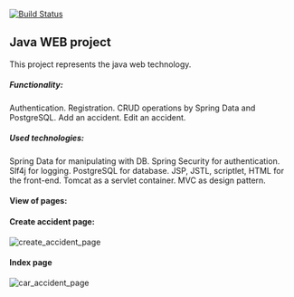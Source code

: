 [![Build Status](https://travis-ci.com/andreykirson/car_accident.svg?branch=master)](https://travis-ci.com/andreykirson/car_accident)


## Java WEB project

This project represents the java web technology. 

##### Functionality:
Authentication.
Registration.
CRUD operations by Spring Data and PostgreSQL.
Add an accident.
Edit an accident.

##### Used technologies:
Spring Data for manipulating with DB.
Spring Security for authentication.
Slf4j for logging.
PostgreSQL for database.
JSP, JSTL, scriptlet, HTML for the front-end.
Tomcat as a servlet container.
MVC as design pattern.

#### View of pages:

#### Create accident page:
![create_accident_page](https://user-images.githubusercontent.com/32255911/107104268-9a55c100-686c-11eb-87da-a85c5b4146d2.png)

#### Index page 

![car_accident_page](https://user-images.githubusercontent.com/32255911/107104317-c96c3280-686c-11eb-8364-b54d74bab60c.png)